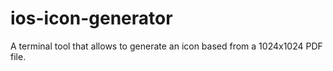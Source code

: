 ios-icon-generator
============

A terminal tool that allows to generate an icon based from a 1024x1024 PDF file.
